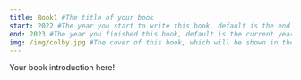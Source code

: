 ```yaml
---
title: Book1 #The title of your book
start: 2022 #The year you start to write this book, default is the end year.
end: 2023 #The year you finished this book, default is the current year.
img: /img/colby.jpg #The cover of this book, which will be shown in the home slides and the book index page.
---
```

Your book introduction here!